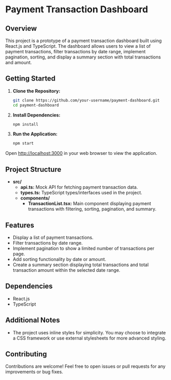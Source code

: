 # Payment Transaction Dashboard

## Overview

This project is a prototype of a payment transaction dashboard built using React.js and TypeScript. The dashboard allows users to view a list of payment transactions, filter transactions by date range, implement pagination, sorting, and display a summary section with total transactions and amount.

## Getting Started

1. **Clone the Repository:**
   ```bash
   git clone https://github.com/your-username/payment-dashboard.git
   cd payment-dashboard
   ```

2. **Install Dependencies:**
   ```bash
   npm install
   ```

3. **Run the Application:**
   ```bash
   npm start
   ```

Open [http://localhost:3000](http://localhost:3000) in your web browser to view the application.

## Project Structure

- **src/**
  - **api.ts:** Mock API for fetching payment transaction data.
  - **types.ts:** TypeScript types/interfaces used in the project.
  - **components/**
    - **TransactionList.tsx:** Main component displaying payment transactions with filtering, sorting, pagination, and summary.

## Features

- Display a list of payment transactions.
- Filter transactions by date range.
- Implement pagination to show a limited number of transactions per page.
- Add sorting functionality by date or amount.
- Create a summary section displaying total transactions and total transaction amount within the selected date range.

## Dependencies

- React.js
- TypeScript

## Additional Notes

- The project uses inline styles for simplicity. You may choose to integrate a CSS framework or use external stylesheets for more advanced styling.

## Contributing

Contributions are welcome! Feel free to open issues or pull requests for any improvements or bug fixes.
